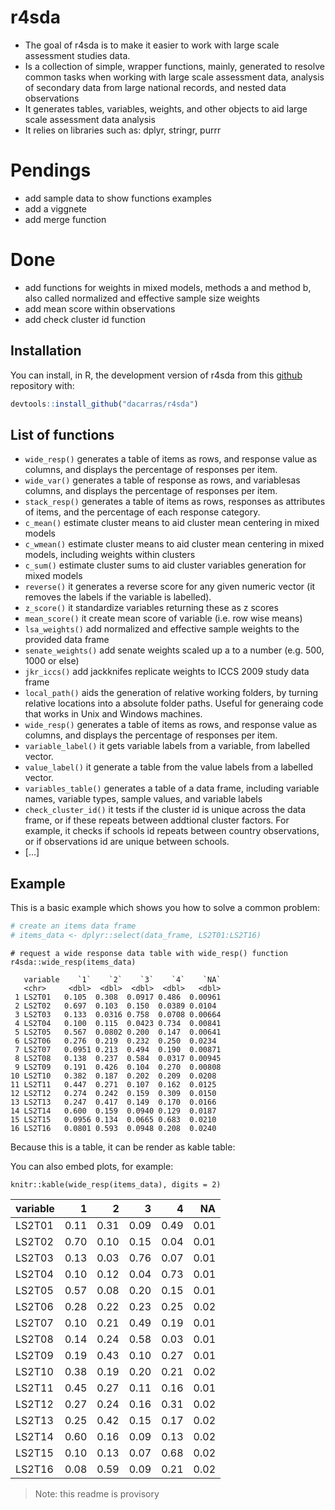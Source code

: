 
<!-- README.md is generated from README.Rmd. Please edit that file -->

# r4sda

  - The goal of r4sda is to make it easier to work with large scale
    assessment studies data.
  - Is a collection of simple, wrapper functions, mainly, generated to
    resolve common tasks when working with large scale assessment data,
    analysis of secondary data from large national records, and nested
    data observations
  - It generates tables, variables, weights, and other objects to aid
    large scale assessment data analysis
  - It relies on libraries such as: dplyr, stringr, purrr

# Pendings

  - add sample data to show functions examples
  - add a viggnete
  - add merge function

# Done

  - add functions for weights in mixed models, methods a and method b,
    also called normalized and effective sample size weights
  - add mean score within observations
  - add check cluster id function

## Installation

You can install, in R, the development version of r4sda from this
[github](https://github.com/dacarras/r4sda) repository with:

``` r
devtools::install_github("dacarras/r4sda")
```

## List of functions

  - `wide_resp()` generates a table of items as rows, and response value
    as columns, and displays the percentage of responses per item.
  - `wide_var()` generates a table of response as rows, and variablesas
    columns, and displays the percentage of responses per item.
  - `stack_resp()` generates a table of items as rows, responses as
    attributes of items, and the percentage of each response category.
  - `c_mean()` estimate cluster means to aid cluster mean centering in
    mixed models
  - `c_wmean()` estimate cluster means to aid cluster mean centering in
    mixed models, including weights within clusters
  - `c_sum()` estimate cluster sums to aid cluster variables generation
    for mixed models
  - `reverse()` it generates a reverse score for any given numeric
    vector (it removes the labels if the variable is labelled).
  - `z_score()` it standardize variables returning these as z scores
  - `mean_score()` it create mean score of variable (i.e. row wise
    means)
  - `lsa_weights()` add normalized and effective sample weights to the
    provided data frame
  - `senate_weights()` add senate weights scaled up a to a number
    (e.g. 500, 1000 or else)
  - `jkr_iccs()` add jackknifes replicate weights to ICCS 2009 study
    data frame
  - `local_path()` aids the generation of relative working folders, by
    turning relative locations into a absolute folder paths. Useful for
    generaing code that works in Unix and Windows machines.
  - `wide_resp()` generates a table of items as rows, and response value
    as columns, and displays the percentage of responses per item.
  - `variable_label()` it gets variable labels from a variable, from
    labelled vector.
  - `value_label()` it generate a table from the value labels from a
    labelled vector.
  - `variables_table()` generates a table of a data frame, including
    variable names, variable types, sample values, and variable labels
  - `check_cluster_id()` it tests if the cluster id is unique across the
    data frame, or if these repeats between addtional cluster factors.
    For example, it checks if schools id repeats between country
    observations, or if observations id are unique between schools.
  - \[…\]

## Example

This is a basic example which shows you how to solve a common problem:

``` r
# create an items data frame
# items_data <- dplyr::select(data_frame, LS2T01:LS2T16)
```

``` text
# request a wide response data table with wide_resp() function
r4sda::wide_resp(items_data)

   variable    `1`    `2`    `3`    `4`    `NA`
   <chr>     <dbl>  <dbl>  <dbl>  <dbl>   <dbl>
 1 LS2T01   0.105  0.308  0.0917 0.486  0.00961
 2 LS2T02   0.697  0.103  0.150  0.0389 0.0104 
 3 LS2T03   0.133  0.0316 0.758  0.0708 0.00664
 4 LS2T04   0.100  0.115  0.0423 0.734  0.00841
 5 LS2T05   0.567  0.0802 0.200  0.147  0.00641
 6 LS2T06   0.276  0.219  0.232  0.250  0.0234 
 7 LS2T07   0.0951 0.213  0.494  0.190  0.00871
 8 LS2T08   0.138  0.237  0.584  0.0317 0.00945
 9 LS2T09   0.191  0.426  0.104  0.270  0.00808
10 LS2T10   0.382  0.187  0.202  0.209  0.0208 
11 LS2T11   0.447  0.271  0.107  0.162  0.0125 
12 LS2T12   0.274  0.242  0.159  0.309  0.0150 
13 LS2T13   0.247  0.417  0.149  0.170  0.0166 
14 LS2T14   0.600  0.159  0.0940 0.129  0.0187 
15 LS2T15   0.0956 0.134  0.0665 0.683  0.0210 
16 LS2T16   0.0801 0.593  0.0948 0.208  0.0240 
```

Because this is a table, it can be render as kable table:

You can also embed plots, for example:

``` text
knitr::kable(wide_resp(items_data), digits = 2)
```

| variable |    1 |    2 |    3 |    4 |   NA |
| :------- | ---: | ---: | ---: | ---: | ---: |
| LS2T01   | 0.11 | 0.31 | 0.09 | 0.49 | 0.01 |
| LS2T02   | 0.70 | 0.10 | 0.15 | 0.04 | 0.01 |
| LS2T03   | 0.13 | 0.03 | 0.76 | 0.07 | 0.01 |
| LS2T04   | 0.10 | 0.12 | 0.04 | 0.73 | 0.01 |
| LS2T05   | 0.57 | 0.08 | 0.20 | 0.15 | 0.01 |
| LS2T06   | 0.28 | 0.22 | 0.23 | 0.25 | 0.02 |
| LS2T07   | 0.10 | 0.21 | 0.49 | 0.19 | 0.01 |
| LS2T08   | 0.14 | 0.24 | 0.58 | 0.03 | 0.01 |
| LS2T09   | 0.19 | 0.43 | 0.10 | 0.27 | 0.01 |
| LS2T10   | 0.38 | 0.19 | 0.20 | 0.21 | 0.02 |
| LS2T11   | 0.45 | 0.27 | 0.11 | 0.16 | 0.01 |
| LS2T12   | 0.27 | 0.24 | 0.16 | 0.31 | 0.02 |
| LS2T13   | 0.25 | 0.42 | 0.15 | 0.17 | 0.02 |
| LS2T14   | 0.60 | 0.16 | 0.09 | 0.13 | 0.02 |
| LS2T15   | 0.10 | 0.13 | 0.07 | 0.68 | 0.02 |
| LS2T16   | 0.08 | 0.59 | 0.09 | 0.21 | 0.02 |

> Note: this readme is provisory
